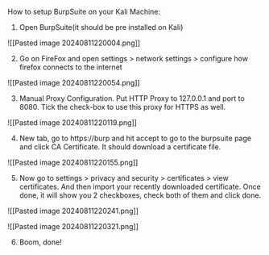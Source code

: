 How to setup BurpSuite on your Kali Machine:

1) Open BurpSuite(it should be pre installed on Kali)

![[Pasted image 20240811220004.png]]

2) Go on FireFox and open settings > network settings > configure how firefox connects to the internet 

![[Pasted image 20240811220054.png]]

3) Manual Proxy Configuration. Put HTTP Proxy to 127.0.0.1 and port to 8080. Tick the check-box to use this proxy for HTTPS as well.

![[Pasted image 20240811220119.png]]

4) New tab, go to https://burp and hit accept to go to the burpsuite page and click CA Certificate. It should download a certificate file. 

![[Pasted image 20240811220155.png]]

5) Now go to settings > privacy and security > certificates > view certificates. And then import your recently downloaded certificate. Once done, it will show you 2 checkboxes, check both of them and click done. 

![[Pasted image 20240811220241.png]]

![[Pasted image 20240811220321.png]]

6) Boom, done!